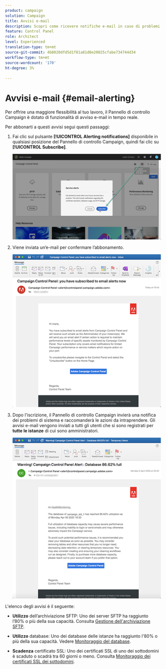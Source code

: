 ```yaml
---
product: campaign
solution: Campaign
title: Avvisi e-mail
description: Scopri come ricevere notifiche e-mail in caso di problemi con le istanze di Campaign
feature: Control Panel
role: Architect
level: Experienced
translation-type: tm+mt
source-git-commit: 4b8020dfd5d1f81a81d0e20025cfabe734744d34
workflow-type: tm+mt
source-wordcount: '170'
ht-degree: 3%

---
```



# Avvisi e-mail {#email-alerting}

Per offrire una maggiore flessibilità al tuo lavoro, il Pannello di controllo Campaign è dotato di funzionalità di avviso e-mail in tempo reale.

Per abbonarti a questi avvisi segui questi passaggi:

1. Fai clic sul pulsante **[!UICONTROL Alerting notifications]** disponibile in qualsiasi posizione del Pannello di controllo Campaign, quindi fai clic su **[!UICONTROL Subscribe]**.

   ![](assets/subscribing.png)

1. Viene inviata un’e-mail per confermare l’abbonamento.

   ![](assets/email_subscription.png)

1. Dopo l&#39;iscrizione, il Pannello di controllo Campaign invierà una notifica dei problemi di sistema e raccomanderà le azioni da intraprendere. Gli avvisi e-mail vengono inviati a tutti gli utenti che si sono registrati per **tutte le istanze** di cui sono amministratori.

   ![](assets/alert_sample.png)


L&#39;elenco degli avvisi è il seguente:

* **Utilizzo** dell’archiviazione SFTP: Uno dei server SFTP ha raggiunto l’80% o più della sua capacità. Consulta [Gestione dell&#39;archiviazione SFTP](../../sftp/using/sftp-storage-management.md).

* **Utilizzo** database: Uno dei database delle istanze ha raggiunto l&#39;80% o più della sua capacità. Vedere [Monitoraggio del database](../../performance-monitoring/using/database-monitoring.md).

* **Scadenza** certificato SSL: Uno dei certificati SSL di uno dei sottodomini è scaduto o scadrà tra 60 giorni o meno. Consulta [Monitoraggio dei certificati SSL dei sottodomini](../../subdomains-certificates/using/monitoring-ssl-certificates.md).

